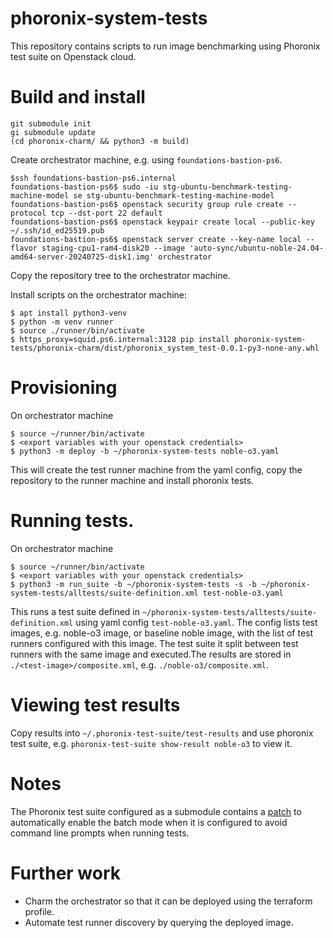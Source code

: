 # phoronix-system-tests

This repository contains scripts to run image benchmarking using Phoronix test suite on Openstack cloud.

# Build and install

```
git submodule init
gi submodule update
(cd phoronix-charm/ && python3 -m build)
```

Create orchestrator machine, e.g. using `foundations-bastion-ps6`. 

```
$ssh foundations-bastion-ps6.internal
foundations-bastion-ps6$ sudo -iu stg-ubuntu-benchmark-testing-machine-model se stg-ubuntu-benchmark-testing-machine-model
foundations-bastion-ps6$ openstack security group rule create --protocol tcp --dst-port 22 default
foundations-bastion-ps6$ openstack keypair create local --public-key ~/.ssh/id_ed25519.pub
foundations-bastion-ps6$ openstack server create --key-name local --flavor staging-cpu1-ram4-disk20 --image 'auto-sync/ubuntu-noble-24.04-amd64-server-20240725-disk1.img' orchestrator
```

Copy the repository tree to the orchestrator machine.

Install scripts on the orchestrator machine:

```
$ apt install python3-venv
$ python -m venv runner
$ source ./runner/bin/activate
$ https_proxy=squid.ps6.internal:3128 pip install phoronix-system-tests/phoronix-charm/dist/phoronix_system_test-0.0.1-py3-none-any.whl
```

# Provisioning

On orchestrator machine

```
$ source ~/runner/bin/activate
$ <export variables with your openstack credentials>
$ python3 -m deploy -b ~/phoronix-system-tests noble-o3.yaml
```

This will create the test runner machine from the yaml config, copy the repository to the runner machine and install phoronix tests.

# Running tests. 


On orchestrator machine

```
$ source ~/runner/bin/activate
$ <export variables with your openstack credentials>
$ python3 -m run_suite -b ~/phoronix-system-tests -s -b ~/phoronix-system-tests/alltests/suite-definition.xml test-noble-o3.yaml

```

This runs a test suite defined in `~/phoronix-system-tests/alltests/suite-definition.xml` using yaml config `test-noble-o3.yaml`. 
The config lists test images, e.g. noble-o3 image, or baseline noble image, with the list of test runners configured with this image. 
The test suite it split between test runners with the same image and executed.The results are stored in `./<test-image>/composite.xml`, e.g. `./noble-o3/composite.xml`. 

# Viewing test results

Copy results into `~/.phoronix-test-suite/test-results` and use phoronix test suite, e.g. `phoronix-test-suite show-result noble-o3` to view it. 


# Notes

The Phoronix test suite configured as a submodule contains a [patch](https://github.com/phoronix-test-suite/phoronix-test-suite/commit/a1c0cc826bfc98fbc544abd7144dad7719952ef3) to automatically enable the batch mode when it is configured to avoid command line prompts when running tests.

# Further work

- Charm the orchestrator so that it can be deployed using the terraform profile. 
- Automate test runner discovery by querying the deployed image.


